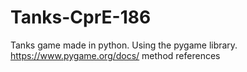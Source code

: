 # Tanks-CprE-186
Tanks game made in python.
Using the pygame library.
https://www.pygame.org/docs/ method references
